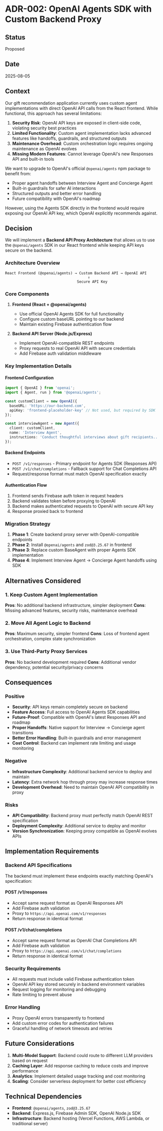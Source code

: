 # ADR-002: OpenAI Agents SDK with Custom Backend Proxy

## Status
Proposed

## Date
2025-08-05

## Context

Our gift recommendation application currently uses custom agent implementations with direct OpenAI API calls from the React frontend. While functional, this approach has several limitations:

1. **Security Risk**: OpenAI API keys are exposed in client-side code, violating security best practices
2. **Limited Functionality**: Custom agent implementation lacks advanced features like handoffs, guardrails, and structured outputs
3. **Maintenance Overhead**: Custom orchestration logic requires ongoing maintenance as OpenAI evolves
4. **Missing Modern Features**: Cannot leverage OpenAI's new Responses API and built-in tools

We want to upgrade to OpenAI's official `@openai/agents` npm package to benefit from:
- Proper agent handoffs between Interview Agent and Concierge Agent
- Built-in guardrails for safer AI interactions
- Structured outputs and better error handling
- Future compatibility with OpenAI's roadmap

However, using the Agents SDK directly in the frontend would require exposing our OpenAI API key, which OpenAI explicitly recommends against.

## Decision

We will implement a **Backend API Proxy Architecture** that allows us to use the `@openai/agents` SDK in our React frontend while keeping API keys secure on the backend.

### Architecture Overview

```
React Frontend (@openai/agents) → Custom Backend API → OpenAI API
                                      ↑
                                 Secure API Key
```

### Core Components

1. **Frontend (React + @openai/agents)**
   - Use official OpenAI Agents SDK for full functionality
   - Configure custom baseURL pointing to our backend
   - Maintain existing Firebase authentication flow

2. **Backend API Server (Node.js/Express)**
   - Implement OpenAI-compatible REST endpoints
   - Proxy requests to real OpenAI API with secure credentials
   - Add Firebase auth validation middleware

### Key Implementation Details

#### Frontend Configuration
```typescript
import { OpenAI } from 'openai';
import { Agent, run } from '@openai/agents';

const customClient = new OpenAI({
  baseURL: 'https://our-backend.com',
  apiKey: 'frontend-placeholder-key' // Not used, but required by SDK
});

const interviewAgent = new Agent({
  client: customClient,
  name: 'Interview Agent',
  instructions: 'Conduct thoughtful interviews about gift recipients...'
});
```

#### Backend Endpoints
- `POST /v1/responses` - Primary endpoint for Agents SDK (Responses API)
- `POST /v1/chat/completions` - Fallback support for Chat Completions API
- Request/response format must match OpenAI specification exactly

#### Authentication Flow
1. Frontend sends Firebase auth token in request headers
2. Backend validates token before proxying to OpenAI
3. Backend makes authenticated requests to OpenAI with secure API key
4. Response proxied back to frontend

### Migration Strategy

1. **Phase 1**: Create backend proxy server with OpenAI-compatible endpoints
2. **Phase 2**: Install `@openai/agents` and `zod@3.25.67` in frontend
3. **Phase 3**: Replace custom BaseAgent with proper Agents SDK implementation
4. **Phase 4**: Implement Interview Agent → Concierge Agent handoffs using SDK

## Alternatives Considered

### 1. Keep Custom Agent Implementation
**Pros**: No additional backend infrastructure, simpler deployment
**Cons**: Missing advanced features, security risks, maintenance overhead

### 2. Move All Agent Logic to Backend
**Pros**: Maximum security, simpler frontend
**Cons**: Loss of frontend agent orchestration, complex state synchronization

### 3. Use Third-Party Proxy Services
**Pros**: No backend development required
**Cons**: Additional vendor dependency, potential security/privacy concerns

## Consequences

### Positive
- **Security**: API keys remain completely secure on backend
- **Feature Access**: Full access to OpenAI Agents SDK capabilities
- **Future-Proof**: Compatible with OpenAI's latest Responses API and roadmap
- **Proper Handoffs**: Native support for Interview → Concierge agent transitions
- **Better Error Handling**: Built-in guardrails and error management
- **Cost Control**: Backend can implement rate limiting and usage monitoring

### Negative
- **Infrastructure Complexity**: Additional backend service to deploy and maintain
- **Latency**: Extra network hop through proxy may increase response times
- **Development Overhead**: Need to maintain OpenAI API compatibility in proxy

### Risks
- **API Compatibility**: Backend proxy must perfectly match OpenAI REST specification
- **Deployment Complexity**: Additional service to deploy and monitor
- **Version Synchronization**: Keeping proxy compatible as OpenAI evolves APIs

## Implementation Requirements

### Backend API Specifications

The backend must implement these endpoints exactly matching OpenAI's specification:

#### POST /v1/responses
- Accept same request format as OpenAI Responses API
- Add Firebase auth validation
- Proxy to `https://api.openai.com/v1/responses`
- Return response in identical format

#### POST /v1/chat/completions
- Accept same request format as OpenAI Chat Completions API
- Add Firebase auth validation  
- Proxy to `https://api.openai.com/v1/chat/completions`
- Return response in identical format

### Security Requirements
- All requests must include valid Firebase authentication token
- OpenAI API key stored securely in backend environment variables
- Request logging for monitoring and debugging
- Rate limiting to prevent abuse

### Error Handling
- Proxy OpenAI errors transparently to frontend
- Add custom error codes for authentication failures
- Graceful handling of network timeouts and retries

## Future Considerations

1. **Multi-Model Support**: Backend could route to different LLM providers based on request
2. **Caching Layer**: Add response caching to reduce costs and improve performance
3. **Analytics**: Implement detailed usage tracking and cost monitoring
4. **Scaling**: Consider serverless deployment for better cost efficiency

## Technical Dependencies

- **Frontend**: `@openai/agents`, `zod@3.25.67` 
- **Backend**: Express.js, Firebase Admin SDK, OpenAI Node.js SDK
- **Infrastructure**: Backend hosting (Vercel Functions, AWS Lambda, or traditional server)